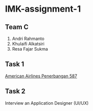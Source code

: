 # IMK-assignment-1

## Team C
1. Andri Rahmanto
2. Khulaifi Alkatsiri
3. Resa Fajar Sukma

## Task 1
[American Airlines Penerbangan 587](task-1/README.md)


## Task 2
Interview an Application Designer (UI/UX)
